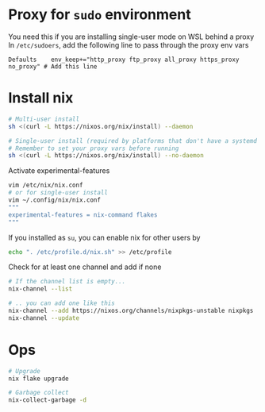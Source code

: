 # Proxy for `sudo` environment
You need this if you are installing single-user mode on WSL behind a proxy
In `/etc/sudoers`, add the following line to pass through the proxy env vars
```
Defaults	env_keep+="http_proxy ftp_proxy all_proxy https_proxy no_proxy" # Add this line
```

# Install nix
```sh
# Multi-user install
sh <(curl -L https://nixos.org/nix/install) --daemon

# Single-user install (required by platforms that don't have a systemd e.g. WSL)
# Remember to set your proxy vars before running
sh <(curl -L https://nixos.org/nix/install) --no-daemon
```


Activate experimental-features
```sh
vim /etc/nix/nix.conf
# or for single-user install
vim ~/.config/nix/nix.conf
"""
experimental-features = nix-command flakes
"""
```

If you installed as `su`, you can enable nix for other users by
```sh
echo ". /etc/profile.d/nix.sh" >> /etc/profile
```

Check for at least one channel and add if none
```sh
# If the channel list is empty...
nix-channel --list

# .. you can add one like this
nix-channel --add https://nixos.org/channels/nixpkgs-unstable nixpkgs
nix-channel --update
```

# Ops
```sh
# Upgrade
nix flake upgrade

# Garbage collect
nix-collect-garbage -d
```
